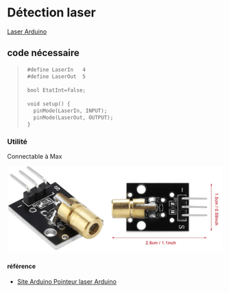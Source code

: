 # Détection laser
[Laser Arduino](https://www.electronique-mixte.fr/projet-pointeur-laser-avec-arduino/)

## code nécessaire 

>      #define LaserIn   4
>      #define LaserOut  5
>      
>      bool EtatInt=false;
>
>      void setup() {
>        pinMode(LaserIn, INPUT);
>        pinMode(LaserOut, OUTPUT);
>      }  


### Utilité
Connectable à Max

![image laser Arduino](assets/images/Diode-laser.png)

#### référence
- [Site Arduino Pointeur laser Arduino](https://www.electronique-mixte.fr/projet-pointeur-laser-avec-arduino/)
